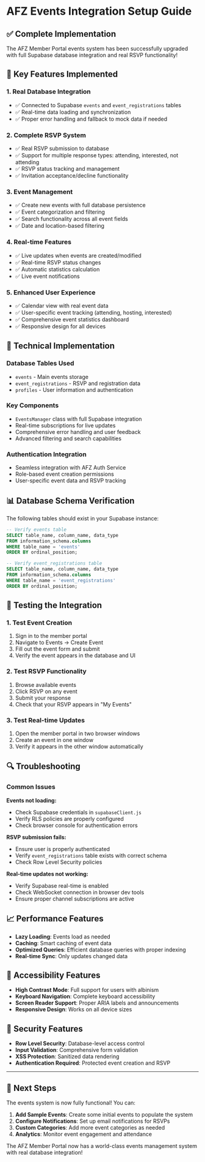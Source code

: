# AFZ Events Integration Setup Guide

## ✅ Complete Implementation

The AFZ Member Portal events system has been successfully upgraded with full Supabase database integration and real RSVP functionality!

## 🎯 Key Features Implemented

### 1. Real Database Integration
- ✅ Connected to Supabase `events` and `event_registrations` tables
- ✅ Real-time data loading and synchronization
- ✅ Proper error handling and fallback to mock data if needed

### 2. Complete RSVP System
- ✅ Real RSVP submission to database
- ✅ Support for multiple response types: attending, interested, not attending
- ✅ RSVP status tracking and management
- ✅ Invitation acceptance/decline functionality

### 3. Event Management
- ✅ Create new events with full database persistence
- ✅ Event categorization and filtering
- ✅ Search functionality across all event fields
- ✅ Date and location-based filtering

### 4. Real-time Features
- ✅ Live updates when events are created/modified
- ✅ Real-time RSVP status changes
- ✅ Automatic statistics calculation
- ✅ Live event notifications

### 5. Enhanced User Experience
- ✅ Calendar view with real event data
- ✅ User-specific event tracking (attending, hosting, interested)
- ✅ Comprehensive event statistics dashboard
- ✅ Responsive design for all devices

## 🔧 Technical Implementation

### Database Tables Used
- `events` - Main events storage
- `event_registrations` - RSVP and registration data
- `profiles` - User information and authentication

### Key Components
- `EventsManager` class with full Supabase integration
- Real-time subscriptions for live updates
- Comprehensive error handling and user feedback
- Advanced filtering and search capabilities

### Authentication Integration
- Seamless integration with AFZ Auth Service
- Role-based event creation permissions
- User-specific event data and RSVP tracking

## 📊 Database Schema Verification

The following tables should exist in your Supabase instance:

```sql
-- Verify events table
SELECT table_name, column_name, data_type 
FROM information_schema.columns 
WHERE table_name = 'events' 
ORDER BY ordinal_position;

-- Verify event_registrations table
SELECT table_name, column_name, data_type 
FROM information_schema.columns 
WHERE table_name = 'event_registrations' 
ORDER BY ordinal_position;
```

## 🚀 Testing the Integration

### 1. Test Event Creation
1. Sign in to the member portal
2. Navigate to Events → Create Event
3. Fill out the event form and submit
4. Verify the event appears in the database and UI

### 2. Test RSVP Functionality
1. Browse available events
2. Click RSVP on any event
3. Submit your response
4. Check that your RSVP appears in "My Events"

### 3. Test Real-time Updates
1. Open the member portal in two browser windows
2. Create an event in one window
3. Verify it appears in the other window automatically

## 🔍 Troubleshooting

### Common Issues

**Events not loading:**
- Check Supabase credentials in `supabaseClient.js`
- Verify RLS policies are properly configured
- Check browser console for authentication errors

**RSVP submission fails:**
- Ensure user is properly authenticated
- Verify `event_registrations` table exists with correct schema
- Check Row Level Security policies

**Real-time updates not working:**
- Verify Supabase real-time is enabled
- Check WebSocket connection in browser dev tools
- Ensure proper channel subscriptions are active

## 📈 Performance Features

- **Lazy Loading**: Events load as needed
- **Caching**: Smart caching of event data
- **Optimized Queries**: Efficient database queries with proper indexing
- **Real-time Sync**: Only updates changed data

## 🎨 Accessibility Features

- **High Contrast Mode**: Full support for users with albinism
- **Keyboard Navigation**: Complete keyboard accessibility
- **Screen Reader Support**: Proper ARIA labels and announcements
- **Responsive Design**: Works on all device sizes

## 🔐 Security Features

- **Row Level Security**: Database-level access control
- **Input Validation**: Comprehensive form validation
- **XSS Protection**: Sanitized data rendering
- **Authentication Required**: Protected event creation and RSVP

---

## 🎉 Next Steps

The events system is now fully functional! You can:

1. **Add Sample Events**: Create some initial events to populate the system
2. **Configure Notifications**: Set up email notifications for RSVPs
3. **Custom Categories**: Add more event categories as needed
4. **Analytics**: Monitor event engagement and attendance

The AFZ Member Portal now has a world-class events management system with real database integration!